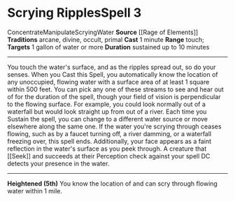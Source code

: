 ﻿---
actions: null
area: null
bloodline: null
component:
- 1 Minute
cost: null
deity: null
domain: null
duration: sustained up to 10 minutes
element: Water
heighten: 5th
heighten_level: 3, 5
id: '1396'
lesson: null
level: '3'
mystery: null
name: Scrying Ripples
patron_theme: null
range: touch
rarity: Common
requirement: null
saving_throw: null
school: null
source: '[[DATABASE/source/Rage of Elements|Rage of Elements]]'
target: 1 gallon of water or more
tradition:
- Arcane
- Divine
- Occult
- Primal
trait:
- '[[DATABASE/trait/Concentrate|Concentrate]]'
- '[[DATABASE/trait/Manipulate|Manipulate]]'
- '[[DATABASE/trait/Scrying|Scrying]]'
- '[[DATABASE/trait/Water|Water]]'
trigger: null
type: Spell

---
# Scrying Ripples<span class="item-type">Spell 3</span>

<span class="item-trait">Concentrate</span><span class="item-trait">Manipulate</span><span class="item-trait">Scrying</span><span class="item-trait">Water</span>
**Source** [[Rage of Elements]]
**Traditions** arcane, divine, occult, primal
**Cast** 1 minute
**Range** touch; **Targets** 1 gallon of water or more
**Duration** sustained up to 10 minutes

---
You touch the water's surface, and as the ripples spread out, so do your senses. When you Cast this Spell, you automatically know the location of any unoccupied, flowing water with a surface area of at least 1 square within 500 feet. You can pick any one of these streams to see and hear out of for the duration of the spell, though your field of vision is perpendicular to the flowing surface. For example, you could look normally out of a waterfall but would look straight up from out of a river. Each time you Sustain the spell, you can change to a different water source or move elsewhere along the same one.
 If the water you're scrying through ceases flowing, such as by a faucet turning off, a river damming, or a waterfall freezing over, this spell ends. Additionally, your face appears as a faint reflection in the water's surface as you peek through. A creature that [[Seek]] and succeeds at their Perception check against your spell DC detects your presence in the water.

---
**Heightened (5th)** You know the location of and can scry through flowing water within 1 mile.